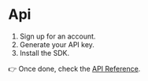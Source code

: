# Api 

1. Sign up for an account.
2. Generate your API key.
3. Install the SDK.

👉 Once done, check the [API Reference](api.md).